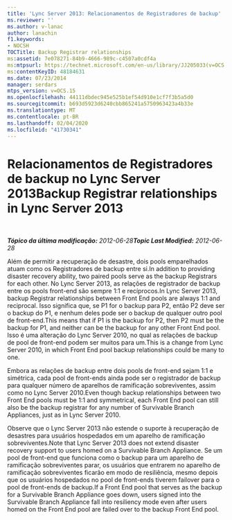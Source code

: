 ```yaml
---
title: 'Lync Server 2013: Relacionamentos de Registradores de backup'
ms.reviewer: ''
ms.author: v-lanac
author: lanachin
f1.keywords:
- NOCSH
TOCTitle: Backup Registrar relationships
ms:assetid: 7e078271-84b9-4666-989c-c4507a0cdf4a
ms:mtpsurl: https://technet.microsoft.com/en-us/library/JJ205033(v=OCS.15)
ms:contentKeyID: 48184631
ms.date: 07/23/2014
manager: serdars
mtps_version: v=OCS.15
ms.openlocfilehash: 44111dbdec945e525b1ef54d910e1cf7f3b5a5d0
ms.sourcegitcommit: b693d5923d6240cbb865241a5750963423a4b33e
ms.translationtype: MT
ms.contentlocale: pt-BR
ms.lasthandoff: 02/04/2020
ms.locfileid: "41730341"
---
```

<div data-xmlns="http://www.w3.org/1999/xhtml">

<div class="topic" data-xmlns="http://www.w3.org/1999/xhtml" data-msxsl="urn:schemas-microsoft-com:xslt" data-cs="http://msdn.microsoft.com/en-us/">

<div data-asp="http://msdn2.microsoft.com/asp">

# <a name="backup-registrar-relationships-in-lync-server-2013"></a><span data-ttu-id="9e83f-102">Relacionamentos de Registradores de backup no Lync Server 2013</span><span class="sxs-lookup"><span data-stu-id="9e83f-102">Backup Registrar relationships in Lync Server 2013</span></span>

</div>

<div id="mainSection">

<div id="mainBody">

<span> </span>

<span data-ttu-id="9e83f-103">_**Tópico da última modificação:** 2012-06-28_</span><span class="sxs-lookup"><span data-stu-id="9e83f-103">_**Topic Last Modified:** 2012-06-28_</span></span>

<span data-ttu-id="9e83f-104">Além de permitir a recuperação de desastre, dois pools emparelhados atuam como os Registradores de backup entre si.</span><span class="sxs-lookup"><span data-stu-id="9e83f-104">In addition to providing disaster recovery ability, two paired pools serve as the backup Registrars for each other.</span></span> <span data-ttu-id="9e83f-105">No Lync Server 2013, as relações de registrador de backup entre os pools front-end são sempre 1:1 e recíprocos.</span><span class="sxs-lookup"><span data-stu-id="9e83f-105">In Lync Server 2013, backup Registrar relationships between Front End pools are always 1:1 and reciprocal.</span></span> <span data-ttu-id="9e83f-106">Isso significa que, se P1 for o backup para P2, então P2 deve ser o backup do P1, e nenhum deles pode ser o backup de qualquer outro pool de front-end.</span><span class="sxs-lookup"><span data-stu-id="9e83f-106">This means that if P1 is the backup for P2, then P2 must be the backup for P1, and neither can be the backup for any other Front End pool.</span></span> <span data-ttu-id="9e83f-107">Isso é uma alteração do Lync Server 2010, no qual as relações de backup de pool de front-end podem ser muitos para um.</span><span class="sxs-lookup"><span data-stu-id="9e83f-107">This is a change from Lync Server 2010, in which Front End pool backup relationships could be many to one.</span></span>

<span data-ttu-id="9e83f-108">Embora as relações de backup entre dois pools de front-end sejam 1:1 e simétrica, cada pool de front-ends ainda pode ser o registrador de backup para qualquer número de aparelhos de ramificação sobreviventes, assim como no Lync Server 2010.</span><span class="sxs-lookup"><span data-stu-id="9e83f-108">Even though backup relationships between two Front End pools must be 1:1 and symmetrical, each Front End pool can still also be the backup registrar for any number of Survivable Branch Appliances, just as in Lync Server 2010.</span></span>

<span data-ttu-id="9e83f-109">Observe que o Lync Server 2013 não estende o suporte à recuperação de desastres para usuários hospedados em um aparelho de ramificação sobreviventes.</span><span class="sxs-lookup"><span data-stu-id="9e83f-109">Note that Lync Server 2013 does not extend disaster recovery support to users homed on a Survivable Branch Appliance.</span></span> <span data-ttu-id="9e83f-110">Se um pool de front-end que funciona como o backup para um aparelho de ramificação sobreviventes parar, os usuários que entrarem no aparelho de ramificação sobreviventes ficarão em modo de resiliência, mesmo depois que os usuários hospedados no pool de front-ends tiverem failover para o pool de front-ends de backup.</span><span class="sxs-lookup"><span data-stu-id="9e83f-110">If a Front End pool that serves as the backup for a Survivable Branch Appliance goes down, users signed into the Survivable Branch Appliance fall into resiliency mode even after users homed on the Front End pool are failed over to the backup Front End pool.</span></span>

</div>

<span> </span>

</div>

</div>

</div>


